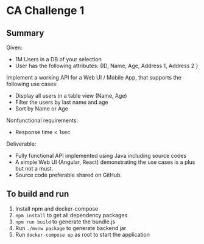 # CA Challenge 1

## Summary
Given:
- 1M Users in a DB of your selection
- User has the following attributes: {ID, Name, Age, Address 1, Address 2 }

Implement a working API for a Web UI / Mobile App, that supports the following use cases:
- Display all users in a table view (Name, Age)
- Filter the users by last name and age
- Sort by Name or Age

Nonfunctional requirements:
- Response time < 1sec

Deliverable:
- Fully functional API implemented using Java including source codes
- A simple Web UI (Angular, React) demonstrating the use cases is a plus but not a must.
- Source code preferable shared on GitHub.

## To build and run
1. Install npm and docker-compose
2. `npm install` to get all dependency packages
3. `npm run build` to generate the bundle.js
4. Run `./mvnw package` to generate backend jar
5. Run `docker-compose up` as root to start the application

